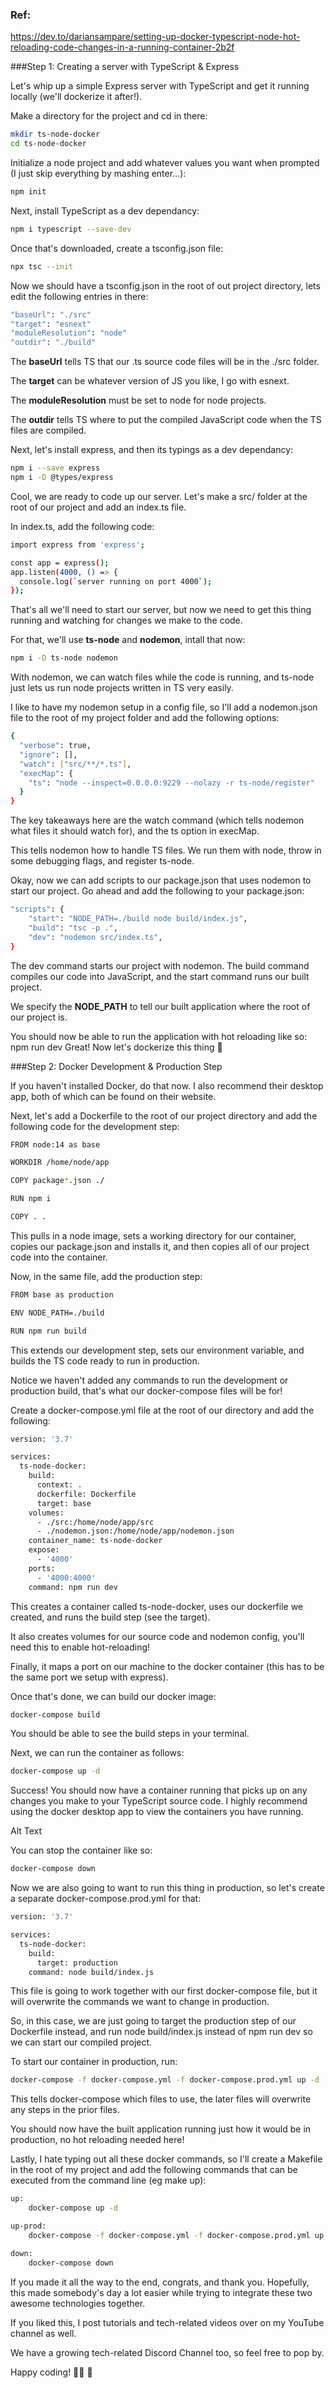 ### Ref:

https://dev.to/dariansampare/setting-up-docker-typescript-node-hot-reloading-code-changes-in-a-running-container-2b2f

###Step 1: Creating a server with TypeScript & Express

Let's whip up a simple Express server with TypeScript and get it running locally (we'll dockerize it after!).

Make a directory for the project and cd in there:

```sh
mkdir ts-node-docker
cd ts-node-docker
```

Initialize a node project and add whatever values you want when prompted (I just skip everything by mashing enter...):

```sh
npm init
```

Next, install TypeScript as a dev dependancy:

```sh
npm i typescript --save-dev
```

Once that's downloaded, create a tsconfig.json file:

```sh
npx tsc --init
```

Now we should have a tsconfig.json in the root of out project directory, lets edit the following entries in there:

```sh
"baseUrl": "./src"
"target": "esnext"
"moduleResolution": "node"
"outdir": "./build"
```

The **baseUrl** tells TS that our .ts source code files will be in the ./src folder.

The **target** can be whatever version of JS you like, I go with esnext.

The **moduleResolution** must be set to node for node projects.

The **outdir** tells TS where to put the compiled JavaScript code when the TS files are compiled.

Next, let's install express, and then its typings as a dev dependancy:

```sh
npm i --save express
npm i -D @types/express
```

Cool, we are ready to code up our server. Let's make a src/ folder at the root of our project and add an index.ts file.

In index.ts, add the following code:

```sh
import express from 'express';

const app = express();
app.listen(4000, () => {
  console.log(`server running on port 4000`);
});

```

That's all we'll need to start our server, but now we need to get this thing running and watching for changes we make to the code.

For that, we'll use **ts-node** and **nodemon**, intall that now:

```sh
npm i -D ts-node nodemon
```

With nodemon, we can watch files while the code is running, and ts-node just lets us run node projects written in TS very easily.

I like to have my nodemon setup in a config file, so I'll add a nodemon.json file to the root of my project folder and add the following options:

```sh
{
  "verbose": true,
  "ignore": [],
  "watch": ["src/**/*.ts"],
  "execMap": {
    "ts": "node --inspect=0.0.0.0:9229 --nolazy -r ts-node/register"
  }
}
```

The key takeaways here are the watch command (which tells nodemon what files it should watch for), and the ts option in execMap.

This tells nodemon how to handle TS files. We run them with node, throw in some debugging flags, and register ts-node.

Okay, now we can add scripts to our package.json that uses nodemon to start our project. Go ahead and add the following to your package.json:

```sh
"scripts": {
    "start": "NODE_PATH=./build node build/index.js",
    "build": "tsc -p .",
    "dev": "nodemon src/index.ts",
}
```

The dev command starts our project with nodemon. The build command compiles our code into JavaScript, and the start command runs our built project.

We specify the **NODE_PATH** to tell our built application where the root of our project is.

You should now be able to run the application with hot reloading like so:
npm run dev 
Great! Now let's dockerize this thing 🐳



###Step 2: Docker Development & Production Step

If you haven't installed Docker, do that now. I also recommend their desktop app, both of which can be found on their website.

Next, let's add a Dockerfile to the root of our project directory and add the following code for the development step:

```sh
FROM node:14 as base

WORKDIR /home/node/app

COPY package*.json ./

RUN npm i

COPY . .
```

This pulls in a node image, sets a working directory for our container, copies our package.json and installs it, and then copies all of our project code into the container.

Now, in the same file, add the production step:

```sh
FROM base as production

ENV NODE_PATH=./build

RUN npm run build
```

This extends our development step, sets our environment variable, and builds the TS code ready to run in production.

Notice we haven't added any commands to run the development or production build, that's what our docker-compose files will be for!

Create a docker-compose.yml file at the root of our directory and add the following:

```sh
version: '3.7'

services:
  ts-node-docker:
    build:
      context: .
      dockerfile: Dockerfile
      target: base
    volumes:
      - ./src:/home/node/app/src
      - ./nodemon.json:/home/node/app/nodemon.json
    container_name: ts-node-docker
    expose:
      - '4000'
    ports:
      - '4000:4000'
    command: npm run dev
```

This creates a container called ts-node-docker, uses our dockerfile we created, and runs the build step (see the target).

It also creates volumes for our source code and nodemon config, you'll need this to enable hot-reloading!

Finally, it maps a port on our machine to the docker container (this has to be the same port we setup with express).

Once that's done, we can build our docker image:

```sh
docker-compose build
```

You should be able to see the build steps in your terminal.

Next, we can run the container as follows:

```sh
docker-compose up -d
```

Success! You should now have a container running that picks up on any changes you make to your TypeScript source code. I highly recommend using the docker desktop app to view the containers you have running.

Alt Text

You can stop the container like so:

```sh
docker-compose down
```

Now we are also going to want to run this thing in production, so let's create a separate docker-compose.prod.yml for that:

```sh
version: '3.7'

services:
  ts-node-docker:
    build:
      target: production
    command: node build/index.js
```

This file is going to work together with our first docker-compose file, but it will overwrite the commands we want to change in production.

So, in this case, we are just going to target the production step of our Dockerfile instead, and run node build/index.js instead of npm run dev so we can start our compiled project.

To start our container in production, run:

```sh
docker-compose -f docker-compose.yml -f docker-compose.prod.yml up -d   
```

This tells docker-compose which files to use, the later files will overwrite any steps in the prior files.

You should now have the built application running just how it would be in production, no hot reloading needed here!

Lastly, I hate typing out all these docker commands, so I'll create a Makefile in the root of my project and add the following commands that can be executed from the command line (eg make up):

```sh
up:
    docker-compose up -d

up-prod:
    docker-compose -f docker-compose.yml -f docker-compose.prod.yml up

down: 
    docker-compose down
```

If you made it all the way to the end, congrats, and thank you. Hopefully, this made somebody's day a lot easier while trying to integrate these two awesome technologies together.

If you liked this, I post tutorials and tech-related videos over on my YouTube channel as well.

We have a growing tech-related Discord Channel too, so feel free to pop by.

Happy coding! 👨‍💻 🎉